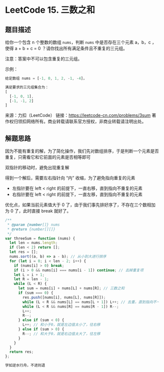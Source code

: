 # LeetCode 15. 三数之和

## 题目描述

给你一个包含 n 个整数的数组 `nums`，判断 `nums` 中是否存在三个元素 a，b，c ，使得 a + b + c = 0 ？请你找出所有满足条件且不重复的三元组。

注意：答案中不可以包含重复的三元组。

示例：

```javascript
给定数组 nums = [-1, 0, 1, 2, -1, -4]，

满足要求的三元组集合为：
[
  [-1, 0, 1],
  [-1, -1, 2]
]
```

来源：力扣（LeetCode）
链接：https://leetcode-cn.com/problems/3sum
著作权归领扣网络所有。商业转载请联系官方授权，非商业转载请注明出处。

## 解题思路

因为不能有重复的解，为了简化操作，我们先对数组排序，于是判断一个元素是否重复，只需看它和它前面的元素是否相等即可

双指针的移动时，避免出现重复解

得到一个解后，需要左右指针向 “内” 收缩，为了避免指向重复的元素

- 左指针要在 left < right 的前提下，一直右移，直到指向不重复的元素
- 右指针要在 left < right 的前提下，一直左移，直到指向不重复的元素

优化点，如果当前元素值大于 0 了，由于我们事先排好序了，不存在三个数相加为 0 了，此时直接 break 就好了。

```javascript
/**
 * @param {number[]} nums
 * @return {number[][]}
 */
var threeSum = function (nums) {
  let len = nums.length;
  if (len < 2) return [];
  let res = [];
  nums.sort((a, b) => a - b); // 从小到大进行排序
  for (let i = 0; i < len - 2; i++) {
    if (nums[i] > 0) break;
    if (i > 0 && nums[i] === nums[i - 1]) continue; // 去掉重复项
    let L = i + 1;
    let R = len - 1;
    while (L < R) {
      let sum = nums[i] + nums[L] + nums[R]; // 三数之和
      if (sum === 0) {
        res.push([nums[i], nums[L], nums[R]]);
        while (L < R && nums[L] == nums[L + 1]) L++; // 去重，直到指向不一样的数
        while (L < R && nums[R] == nums[R - 1]) R--;
        L++;
        R--;
      } else if (sum < 0) {
        L++; // 和小于0，就是左边值太小了，往右移
      } else if (sum > 0) {
        R--; // 和大于0，就是右边值太大了，往左移
      }
    }
  }
  return res;
};
```

```javascript
学如逆水行舟，不进则退
```
